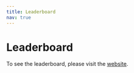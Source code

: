 ```yaml
---
title: Leaderboard
nav: true
---
```


# Leaderboard
To see the leaderboard, please visit the [website](https://docs.google.com/spreadsheets/d/1WNJOnipSSbH-2PKGQ0a82uwQF7fd_Z8ISiHfDcHmWrI/edit#gid=0).